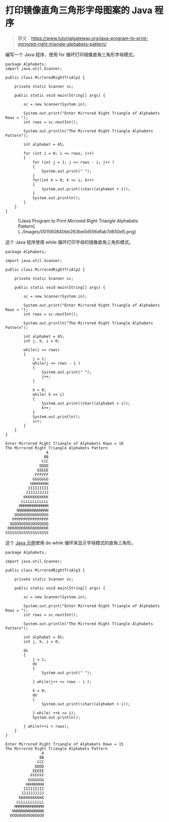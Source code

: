 # 打印镜像直角三角形字母图案的 Java 程序

> 原文：<https://www.tutorialgateway.org/java-program-to-print-mirrored-right-triangle-alphabets-pattern/>

编写一个 Java 程序，使用 for 循环打印镜像直角三角形字母模式。

```
package Alphabets;
import java.util.Scanner;

public class MirroredRightTriAlp1 {

	private static Scanner sc;

	public static void main(String[] args) {

		sc = new Scanner(System.in);	

		System.out.print("Enter Mirrored Right Triangle of Alphabets Rows = ");
		int rows = sc.nextInt();

		System.out.println("The Mirrored Right Triangle Alphabets Pattern");

		int alphabet = 65;

		for (int i = 0; i <= rows; i++) 
		{
			for (int j = 1; j <= rows - i; j++ ) 	
			{
				System.out.print(" ");
			}
			for(int k = 0; k <= i; k++)
			{
				System.out.print((char)(alphabet + i));
			}
			System.out.println();
		}
	}
}
```

<figure class="wp-block-image size-large">![Java Program to Print Mirrored Right Triangle Alphabets Pattern](../Images/001560840bb263be0d556dfab7d650d5.png)</figure>

这个 Java 程序使用 while 循环打印字母的镜像直角三角形模式。

```
package Alphabets;

import java.util.Scanner;

public class MirroredRightTriAlp2 {

	private static Scanner sc;

	public static void main(String[] args) {

		sc = new Scanner(System.in);	

		System.out.print("Enter Mirrored Right Triangle of Alphabets Rows = ");
		int rows = sc.nextInt();

		System.out.println("The Mirrored Right Triangle Alphabets Pattern");

		int alphabet = 65;
		int j, k, i = 0; 

		while(i <= rows) 
		{
			j = 1;
			while(j <= rows - i ) 	
			{
				System.out.print(" ");
				j++;
			}

			k = 0;
			while( k <= i)
			{
				System.out.print((char)(alphabet + i));
				k++;
			}
			System.out.println();
			i++;
		}
	}
}
```

```
Enter Mirrored Right Triangle of Alphabets Rows = 18
The Mirrored Right Triangle Alphabets Pattern
                  A
                 BB
                CCC
               DDDD
              EEEEE
             FFFFFF
            GGGGGGG
           HHHHHHHH
          IIIIIIIII
         JJJJJJJJJJ
        KKKKKKKKKKK
       LLLLLLLLLLLL
      MMMMMMMMMMMMM
     NNNNNNNNNNNNNN
    OOOOOOOOOOOOOOO
   PPPPPPPPPPPPPPPP
  QQQQQQQQQQQQQQQQQ
 RRRRRRRRRRRRRRRRRR
SSSSSSSSSSSSSSSSSSS
```

这个 [Java 示例](https://www.tutorialgateway.org/learn-java-programs/)使用 do while 循环来显示字母模式的直角三角形。

```
package Alphabets;

import java.util.Scanner;

public class MirroredRightTriAlp3 {

	private static Scanner sc;

	public static void main(String[] args) {

		sc = new Scanner(System.in);	

		System.out.print("Enter Mirrored Right Triangle of Alphabets Rows = ");
		int rows = sc.nextInt();

		System.out.println("The Mirrored Right Triangle Alphabets Pattern");

		int alphabet = 65;
		int j, k, i = 0; 

		do
		{
			j = 1;
			do	
			{
				System.out.print(" ");

			} while(j++ <= rows - i );

			k = 0;
			do
			{
				System.out.print((char)(alphabet + i));

			} while( ++k <= i);
			System.out.println();

		} while(++i < rows);
	}
}
```

```
Enter Mirrored Right Triangle of Alphabets Rows = 15
The Mirrored Right Triangle Alphabets Pattern
                A
               BB
              CCC
             DDDD
            EEEEE
           FFFFFF
          GGGGGGG
         HHHHHHHH
        IIIIIIIII
       JJJJJJJJJJ
      KKKKKKKKKKK
     LLLLLLLLLLLL
    MMMMMMMMMMMMM
   NNNNNNNNNNNNNN
  OOOOOOOOOOOOOOO
```